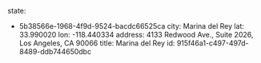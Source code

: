 state:
  - 5b38566e-1968-4f9d-9524-bacdc66525ca
city: Marina del Rey
lat: 33.990020
lon:  -118.440334
address: 4133 Redwood Ave., Suite 2026, Los Angeles, CA 90066
title: Marina del Rey
id: 915f46a1-c497-497d-8489-ddb744650dbc
